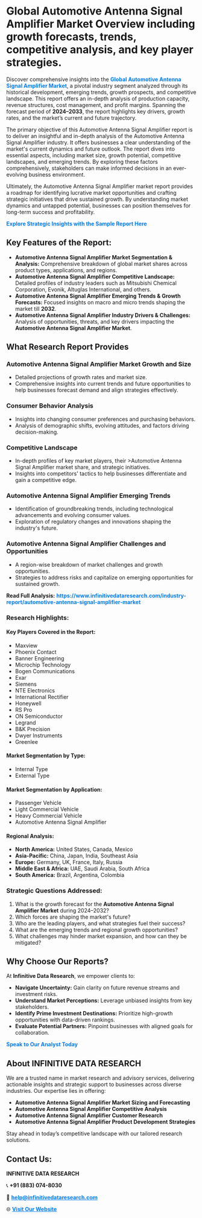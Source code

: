 <h1>Global Automotive Antenna Signal Amplifier Market Overview including growth forecasts, trends, competitive analysis, and key player strategies.</h1>
<p>
Discover comprehensive insights into the 
<a href="https://www.infinitivedataresearch.com/industry-report/automotive-antenna-signal-amplifier-market" rel="dofollow" style="color: #007BFF; text-decoration: none;"><strong>Global Automotive Antenna Signal Amplifier Market</strong></a>, a pivotal industry segment analyzed through its historical development, emerging trends, growth prospects, and competitive landscape. This report offers an in-depth analysis of production capacity, revenue structures, cost management, and profit margins. Spanning the forecast period of <strong>2024–2033</strong>, the report highlights key drivers, growth rates, and the market’s current and future trajectory.
</p>
<p>
The primary objective of this Automotive Antenna Signal Amplifier report is to deliver an insightful and in-depth analysis of the Automotive Antenna Signal Amplifier industry. It offers businesses a clear understanding of the market's current dynamics and future outlook. The report dives into essential aspects, including market size, growth potential, competitive landscapes, and emerging trends. By exploring these factors comprehensively, stakeholders can make informed decisions in an ever-evolving business environment.
</p>
<p>
Ultimately, the Automotive Antenna Signal Amplifier market report provides a roadmap for identifying lucrative market opportunities and crafting strategic initiatives that drive sustained growth. By understanding market dynamics and untapped potential, businesses can position themselves for long-term success and profitability.
</p>
<p>
<a href="https://www.infinitivedataresearch.com/request-sample/reportId=107559" style="color: #007BFF; text-decoration: none;"><strong>Explore Strategic Insights with the Sample Report Here</strong></a>
</p>

<h2>Key Features of the Report:</h2>
<ul>
<li><strong>Automotive Antenna Signal Amplifier Market Segmentation & Analysis:</strong> Comprehensive breakdown of global market shares across product types, applications, and regions.</li>
<li><strong>Automotive Antenna Signal Amplifier Competitive Landscape:</strong> Detailed profiles of industry leaders such as Mitsubishi Chemical Corporation, Evonik, Altuglas International, and others.</li>
<li><strong>Automotive Antenna Signal Amplifier Emerging Trends & Growth Forecasts:</strong> Focused insights on macro and micro trends shaping the market till <strong>2032</strong>.</li>
<li><strong>Automotive Antenna Signal Amplifier Industry Drivers & Challenges:</strong> Analysis of opportunities, threats, and key drivers impacting the <strong>Automotive Antenna Signal Amplifier Market</strong>.</li>
</ul>

<h2>What Research Report Provides</h2>
<h3>Automotive Antenna Signal Amplifier Market Growth and Size</h3>
<ul>
<li>Detailed projections of growth rates and market size.</li>
<li>Comprehensive insights into current trends and future opportunities to help businesses forecast demand and align strategies effectively.</li>
</ul>

<h3>Consumer Behavior Analysis</h3>
<ul>
<li>Insights into changing consumer preferences and purchasing behaviors.</li>
<li>Analysis of demographic shifts, evolving attitudes, and factors driving decision-making.</li>
</ul>

<h3>Competitive Landscape</h3>
<ul>
<li>In-depth profiles of key market players, their >Automotive Antenna Signal Amplifier market share, and strategic initiatives.</li>
<li>Insights into competitors' tactics to help businesses differentiate and gain a competitive edge.</li>
</ul>

<h3>Automotive Antenna Signal Amplifier Emerging Trends</h3>
<ul>
<li>Identification of groundbreaking trends, including technological advancements and evolving consumer values.</li>
<li>Exploration of regulatory changes and innovations shaping the industry's future.</li>
</ul>

<h3>Automotive Antenna Signal Amplifier Challenges and Opportunities</h3>
<ul>
<li>A region-wise breakdown of market challenges and growth opportunities.</li>
<li>Strategies to address risks and capitalize on emerging opportunities for sustained growth.</li>
</ul>
<p><strong>Read Full Analysis:</strong> <a href="https://www.infinitivedataresearch.com/industry-report/automotive-antenna-signal-amplifier-market" rel="dofollow" style="color: #007BFF; text-decoration: none;"><strong>https://www.infinitivedataresearch.com/industry-report/automotive-antenna-signal-amplifier-market</strong></a></p>
<h3>Research Highlights:</h3>
<h4>Key Players Covered in the Report:</h4>
<ul><li>Maxview</li><li>Phoenix Contact</li><li>Banner Engineering</li><li>Microchip Technology</li><li>Bogen Communications</li><li>Exar</li><li>Siemens</li><li>NTE Electronics</li><li>International Rectifier</li><li>Honeywell</li><li>RS Pro</li><li>ON Semiconductor</li><li>Legrand</li><li>B&amp;K Precision</li><li>Dwyer Instruments</li><li>Greenlee</li></ul>
<h4>Market Segmentation by Type:</h4>
<ul><li>Internal Type</li><li>External Type</li></ul>
<h4>Market Segmentation by Application:</h4>
<ul><li>Passenger Vehicle</li><li>Light Commercial Vehicle</li><li>Heavy Commercial Vehicle</li><li>Automotive Antenna Signal Amplifier</li></ul>

<h4>Regional Analysis:</h4>
<ul>
<li><strong>North America:</strong> United States, Canada, Mexico</li>
<li><strong>Asia-Pacific:</strong> China, Japan, India, Southeast Asia</li>
<li><strong>Europe:</strong> Germany, UK, France, Italy, Russia</li>
<li><strong>Middle East & Africa:</strong> UAE, Saudi Arabia, South Africa</li>
<li><strong>South America:</strong> Brazil, Argentina, Colombia</li>
</ul>

<h3>Strategic Questions Addressed:</h3>
<ol>
<li>What is the growth forecast for the <strong>Automotive Antenna Signal Amplifier Market</strong> during 2024–2032?</li>
<li>Which forces are shaping the market's future?</li>
<li>Who are the leading players, and what strategies fuel their success?</li>
<li>What are the emerging trends and regional growth opportunities?</li>
<li>What challenges may hinder market expansion, and how can they be mitigated?</li>
</ol>

<h2>Why Choose Our Reports?</h2>
<p>At <strong>Infinitive Data Research</strong>, we empower clients to:</p>
<ul>
<li><strong>Navigate Uncertainty:</strong> Gain clarity on future revenue streams and investment risks.</li>
<li><strong>Understand Market Perceptions:</strong> Leverage unbiased insights from key stakeholders.</li>
<li><strong>Identify Prime Investment Destinations:</strong> Prioritize high-growth opportunities with data-driven rankings.</li>
<li><strong>Evaluate Potential Partners:</strong> Pinpoint businesses with aligned goals for collaboration.</li>
</ul>
<p><a href="https://www.infinitivedataresearch.com/industry-report/automotive-antenna-signal-amplifier-market" rel="dofollow" style="color: #007BFF; text-decoration: none;"><strong>Speak to Our Analyst Today</strong></a></p>

<h2>About INFINITIVE DATA RESEARCH</h2>
<p>We are a trusted name in market research and advisory services, delivering actionable insights and strategic support to businesses across diverse industries. Our expertise lies in offering:</p>
<ul>
<li><strong>Automotive Antenna Signal Amplifier Market Sizing and Forecasting</strong></li>
<li><strong>Automotive Antenna Signal Amplifier Competitive Analysis</strong></li>
<li><strong>Automotive Antenna Signal Amplifier Customer Research</strong></li>
<li><strong>Automotive Antenna Signal Amplifier Product Development Strategies</strong></li>
</ul>
<p>Stay ahead in today’s competitive landscape with our tailored research solutions.</p>

<h2>Contact Us:</h2>
<p><strong>INFINITIVE DATA RESEARCH</strong></p>
<p>📞 <strong>+91 (883) 074-8030</strong></p>
<p>📧 <strong><a href="mailto:help@infinitivedataresearch.com" style="color: #007BFF;">help@infinitivedataresearch.com</a></strong></p>
<p>🌐 <strong><a href="https://www.infinitivedataresearch.com" rel="dofollow" style="color: #007BFF;">Visit Our Website</a></strong></p>